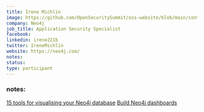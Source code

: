```yaml
---
title: Irene Michlin
image: https://github.com/OpenSecuritySummit/oss-website/blob/main/content/participant/images/IreneMichlin.jpg?raw=true
company: Neo4j
job_title: Application Security Specialist
facebook:
linkedin: irene221b
twitter: IreneMichlin
website: https://neo4j.com/
notes:
status: 
type: participant
---
```

### notes:
[15 tools for visualising your Neo4j database](https://nielsdejong.nl/neo4j%20projects/2021/04/08/graph-visualizations-survey.html)
[Build Neo4j dashboards](https://nielsdejong.nl/neo4j%20projects/2020/11/16/neodash.html)

